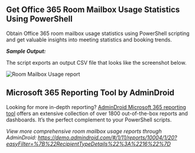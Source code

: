 ## Get Office 365 Room Mailbox Usage Statistics Using PowerShell
Obtain Office 365 room mailbox usage statistics using PowerShell scripting and get valuable insights into meeting statistics and booking trends.

***Sample Output:***

The script exports an output CSV file that looks like the screenshot below.

![Room Mailbox Usage report](https://o365reports.com/wp-content/uploads/2023/05/Office-365-Room-Mailbox-Usage-Report.png?v=1705576025)
## Microsoft 365 Reporting Tool by AdminDroid
Looking for more in-depth reporting? [AdminDroid Microsoft 365 reporting tool](https://admindroid.com/?src=GitHub) offers an extensive collection of over 1800 out-of-the-box reports and dashboards. It’s the perfect complement to your PowerShell scripts.

*View more comprehensive room mailbox usage reports through AdminDroid: <https://demo.admindroid.com/#/1/11/reports/10004/1/20?easyFilter=%7B%22RecipientTypeDetails%22%3A%2216%22%7D>* 

